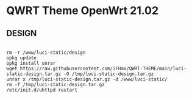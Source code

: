 # QWRT Theme OpenWrt 21.02

## DESIGN
<pre><code>
rm -r /www/luci-static/design
opkg update
opkg install unrar
wget https://raw.githubusercontent.com/iFHax/QWRT-THEME/main/luci-static-design.tar.gz -O /tmp/luci-static-design.tar.gz
unrar x /tmp/luci-static-design.tar.gz -d /www/luci-static/
rm -f /tmp/luci-static-design.tar.gz
/etc/init.d/uhttpd restart
</code></pre>


